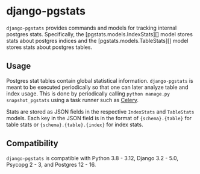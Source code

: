 # django-pgstats

`django-pgstats` provides commands and models for tracking internal postgres stats. Specifically, the [pgstats.models.IndexStats][] model stores stats about postgres indices and the [pgstats.models.TableStats][] model stores stats about postgres tables.

## Usage

Postgres stat tables contain global statistical information. `django-pgstats` is meant to be executed periodically so that one can later analyze table and index usage. This is done by periodically calling `python manage.py snapshot_pgstats` using a task runner such as [Celery](http://www.celeryproject.org/).

Stats are stored as JSON fields in the respective `IndexStats` and `TableStats` models. Each key in the JSON field is in the format of
`{schema}.{table}` for table stats or `{schema}.{table}.{index}` for index stats.

## Compatibility

`django-pgstats` is compatible with Python 3.8 - 3.12, Django 3.2 - 5.0, Psycopg 2 - 3, and Postgres 12 - 16.
